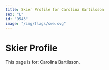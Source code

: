 ```yaml
---
title: Skier Profile for Carolina Bartilsson
sex: "L"
id: "9543"
image: "/img/flags/swe.svg" 
---
```


# Skier Profile

This page is for: Carolina Bartilsson.
    